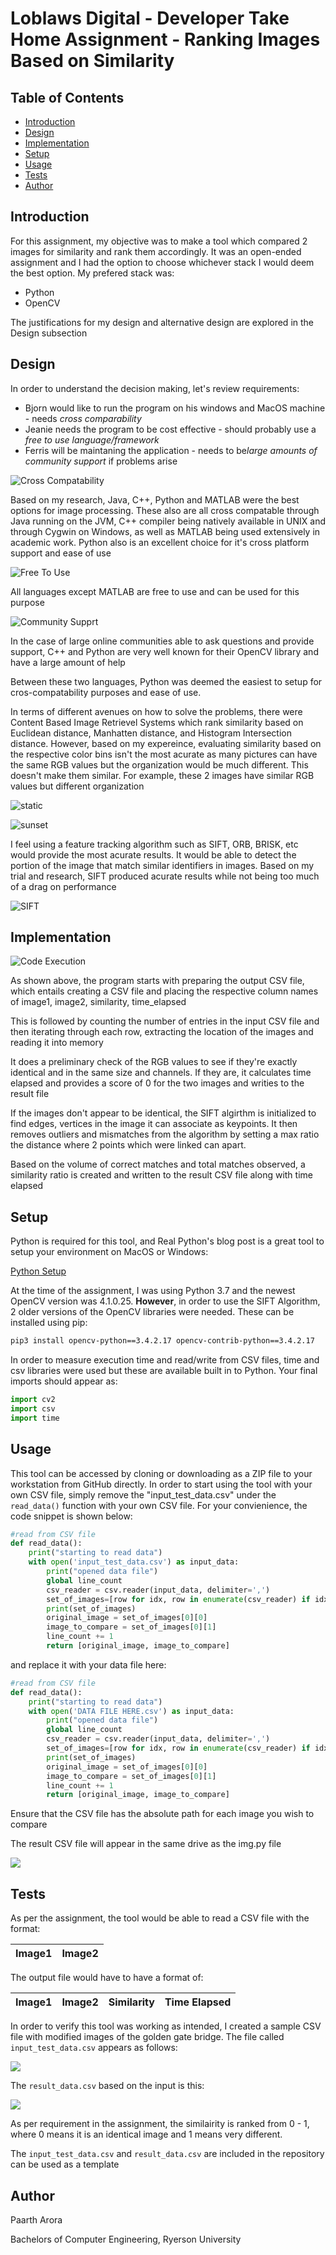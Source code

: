 # Loblaws Digital - Developer Take Home Assignment - Ranking Images Based on Similarity

## Table of Contents

* [Introduction](https://github.com/p6arora/LoblawsDigital_ImageComparison#Introduction)
* [Design](https://github.com/p6arora/LoblawsDigital_ImageComparison#Design)
* [Implementation](https://github.com/p6arora/LoblawsDigital_ImageComparison#Implementation)
* [Setup](https://github.com/p6arora/LoblawsDigital_ImageComparison#Setup)
* [Usage](https://github.com/p6arora/LoblawsDigital_ImageComparison#Usage)
* [Tests](https://github.com/p6arora/LoblawsDigital_ImageComparison#Tests)
* [Author](https://github.com/p6arora/LoblawsDigital_ImageComparison#Author)

## Introduction

For this assignment, my objective was to make a tool which compared 2 images for similarity and rank them accordingly. It was an open-ended assignment and I had the option to choose whichever stack I would deem the best option. My prefered stack was:

* Python
* OpenCV

The justifications for my design and alternative design are explored in the Design subsection

## Design

In order to understand the decision making, let's review requirements:

* Bjorn would like to run the program on his windows and MacOS machine - needs *cross comparability*
* Jeanie needs the program to be cost effective - should probably use a *free to use language/framework*
* Ferris will be maintaning the application - needs to be*large amounts of community support* if problems arise

![Cross Compatability](misc/images/Cross_comparability_design.jpg)

Based on my research, Java, C++, Python and MATLAB were the best options for image processing. These also are all cross compatable through Java running on the JVM, C++ compiler being natively available in UNIX and through Cygwin on Windows, as well as MATLAB being used extensively in academic work. Python also is an excellent choice for it's cross platform support and ease of use

![Free To Use](misc/images/FreeToUse_design.jpg)

All languages except MATLAB are free to use and can be used for this purpose

![Community Supprt](misc/images/community_support_design.jpg)

In the case of large online communities able to ask questions and provide support, C++ and Python are very well known for their OpenCV library and have a large amount of help

Between these two languages, Python was deemed the easiest to setup for cros-compatability purposes and ease of use.

In terms of different avenues on how to solve the problems, there were Content Based Image Retrievel Systems which rank similarity based on Euclidean distance, Manhatten distance, and Histogram Intersection distance. However, based on my expereince, evaluating similarity based on the respective color bins isn't the most acurate as many pictures can have the same RGB values but the organization would be much different. This doesn't make them similar. For example, these 2 images have similar RGB values but different organization 

![static](misc/images/static.jpg)

![sunset](misc/images/sunset.jpg)

I feel using a feature tracking algorithm such as SIFT, ORB, BRISK, etc would provide the most acurate results. It would be able to detect the portion of the image that match similar identifiers in images. Based on my trial and research, SIFT produced acurate results while not being too much of a drag on performance

![SIFT](misc/images/SIFT.jpg)

## Implementation

![Code Execution](misc/images/Code_execution.jpg)

As shown above, the program starts with preparing the output CSV file, which entails creating a CSV file and placing the respective column names of image1, image2, similarity, time_elapsed

This is followed by counting the number of entries in the input CSV file and then iterating through each row, extracting the location of the images and reading it into memory

It does a preliminary check of the RGB values to see if they're exactly identical and in the same size and channels. If they are, it calculates time elapsed and provides a score of 0 for the two images and writies to the result file

If the images don't appear to be identical, the SIFT algirthm is initialized to find edges, vertices in the image it can associate as keypoints. It then removes outliers and mismatches from the algorithm by setting a max ratio the distance where 2 points which were linked can apart. 

Based on the volume of correct matches and total matches observed, a similarity ratio is created and written to the result CSV file along with time elapsed



## Setup

Python is required for this tool, and Real Python's blog post is a great tool to setup your environment on MacOS or Windows:

[Python Setup](https://realpython.com/installing-python/)

At the time of the assignment, I was using Python 3.7 and the newest OpenCV version was 4.1.0.25. **However**, in order to use the SIFT Algorithm, 2 older versions of the OpenCV libraries were needed. These can be installed using pip:

```bash
pip3 install opencv-python==3.4.2.17 opencv-contrib-python==3.4.2.17
```
In order to measure execution time and read/write from CSV files, time and csv libraries were used but these are available built in to Python. Your final imports should appear as:

```python
import cv2
import csv
import time

```

## Usage

This tool can be accessed by cloning or downloading as a ZIP file to your workstation from GitHub directly. In order to start using the tool with your own CSV file, simply remove the "input_test_data.csv" under the ```read_data()``` function with your own CSV file. For your convienience, the code snippet is shown below:

```python
#read from CSV file
def read_data():
    print("starting to read data")
    with open('input_test_data.csv') as input_data:
        print("opened data file")
        global line_count
        csv_reader = csv.reader(input_data, delimiter=',')
        set_of_images=[row for idx, row in enumerate(csv_reader) if idx == line_count]
        print(set_of_images)
        original_image = set_of_images[0][0]
        image_to_compare = set_of_images[0][1]
        line_count += 1
        return [original_image, image_to_compare]
```
and replace it with your data file here:

```python
#read from CSV file
def read_data():
    print("starting to read data")
    with open('DATA FILE HERE.csv') as input_data:
        print("opened data file")
        global line_count
        csv_reader = csv.reader(input_data, delimiter=',')
        set_of_images=[row for idx, row in enumerate(csv_reader) if idx == line_count]
        print(set_of_images)
        original_image = set_of_images[0][0]
        image_to_compare = set_of_images[0][1]
        line_count += 1
        return [original_image, image_to_compare]
```

Ensure that the CSV file has the absolute path for each image you wish to compare

The result CSV file will appear in the same drive as the img.py file

![](misc/images/loblaws_digital_pic_usage.JPG)

## Tests

As per the assignment, the tool would be able to read a CSV file with the format:

| Image1        | Image2           | 
| ------------- |:----------------:| 

The output file would have to have a format of:

| Image1        | Image2   | Similarity | Time Elapsed |
| ------------- |:--------:| :--------: | :------------|


In order to verify this tool was working as intended, I created a sample CSV file with modified images of the golden gate bridge. The file called ```input_test_data.csv``` appears as follows:

![](misc/images/tests_input_data.JPG)

The ```result_data.csv``` based on the input is this:

![](misc/images/tests_result.JPG)

As per requirement in the assignment, the similairity is ranked from 0 - 1, where 0 means it is an identical image and 1 means very different.

The ```input_test_data.csv``` and ```result_data.csv``` are included in the repository can be used as a template

## Author

Paarth Arora

Bachelors of Computer Engineering, Ryerson University


